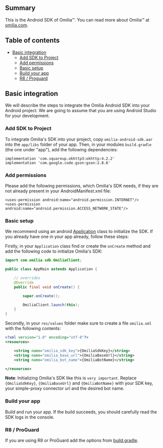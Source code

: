 ## Summary

This is the Android SDK of Omilia™. You can read more about Omilia™ at [omilia.com].

## Table of contents

* [Basic integration](#basic-integration)
   * [Add SDK to Project](#add-sdk-to-project)
   * [Add permissions](#add-permissions)
   * [Basic setup](#basic-setup)
   * [Build your app](#build-your-app)
   * [R8 / Proguard](#r8-proguard)

## Basic integration
We will describe the steps to integrate the Omilia Android SDK into your Android project. We are going to assume that you are using Android Studio for your development.

### Add SDK to Project
To integrate Omilia's SDK into your project, copy `omilia-android-sdk.aar` into the `app/libs` folder of your app.
Then, in your modules `build.gradle` (the one under "app"), add the following dependencies:
```
implementation 'com.squareup.okhttp3:okhttp:4.2.2'
implementation 'com.google.code.gson:gson:2.8.6'
```

### Add permissions
Please add the following permissions, which Omilia's SDK needs, if they are not already present in your AndroidManifest.xml file:

```
<uses-permission android:name="android.permission.INTERNET"/>
<uses-permission android:name="android.permission.ACCESS_NETWORK_STATE"/>
```


### Basic setup
We recommend using an android [Application][android_application] class to initialize the SDK. If you already have one in your app already, follow these steps:

Firstly, in your `Application` class find or create the `onCreate` method and add the following code to initialize Omilia's SDK:

```java
import com.omilia.sdk.OmiliaClient;

public class AppMain extends Application {

    // overrides
    @Override
    public final void onCreate() {

        super.onCreate();

        OmiliaClient.launch(this);
    }
}
```

Secondly, in your `res/values` folder make sure to create a file `omilia.xml` with the following contents:

```xml
<?xml version="1.0" encoding="utf-8"?>
<resources>

    <string name="omilia_sdk_key">{OmiliaSdkKey}</string>
    <string name="omilia_base_url">{OmiliaBaseUrl}</string>
    <string name="omilia_bot_name">{OmiliaBotName}</string>

</resources>
```

**Note**: Initializing Omilia's SDK like this is `very important`. Replace `{OmiliaSdkKey}`, `{OmiliaBaseUrl}` and `{OmiliaBotName}` with your SDK key, your simple-proxy connector url and 
the desired bot name.

### Build your app

Build and run your app. If the build succeeds, you should carefully read the SDK logs in the console.


### R8 / ProGuard

If you are using R8 or ProGuard add the options from [build.gradle][build_gradle].


[omilia.com]:  http://www.omilia.com

[android_application]:   http://developer.android.com/reference/android/app/Application.html
[build_gradle]:          ./app/build.gradle
